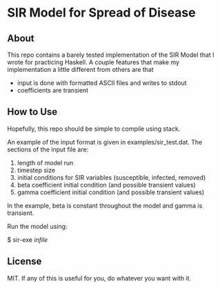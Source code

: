 SIR Model for Spread of Disease
===============================

About
-----
This repo contains a barely tested implementation of the SIR Model 
that I wrote for practicing Haskell. A couple features that make my
implementation a little different from others are that
  * input is done with formatted ASCII files and writes to stdout
  * coefficients are transient

How to Use
----------
Hopefully, this repo should be simple to compile using stack.

An example of the input format is given in examples/sir_test.dat. 
The sections of the input file are:

  1. length of model run
  2. timestep size
  3. initial conditions for SIR variables (susceptible, infected, removed)
  4. beta coefficient initial condition (and possible transient values)
  5. gamma coefficient initial condition (and possible transient values)

In the example, beta is constant throughout the model and gamma is transient.

Run the model using:

$ sir-exe _infile_

License
-------
MIT. If any of this is useful for you, do whatever you want with it.


